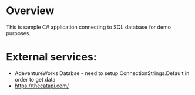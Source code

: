 # Overview
This is sample C# application connecting to SQL database for demo purposes.

# External services: 
* AdeventureWorks Databse - need to setup ConnectionStrings.Default in order to get data
* https://thecatapi.com/